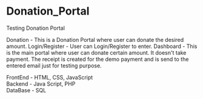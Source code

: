 # Donation_Portal
 
Testing Donation Portal

Donation - This is a Donation Portal where user can donate the desired amount. 
Login/Register - User can Login/Register to enter. 
Dashboard - This is the main portal where user can donate certain amount. It doesn't take payment. 
The receipt is created for the demo payment and is send to the entered email just for testing purpose.

FrontEnd - HTML, CSS, JavaScript   
Backend - Java Script, PHP   
DataBase - SQL
